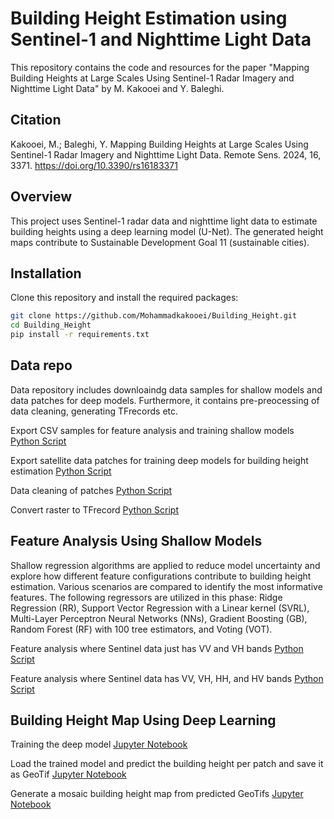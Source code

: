 # Building Height Estimation using Sentinel-1 and Nighttime Light Data

This repository contains the code and resources for the paper "Mapping Building Heights at Large Scales Using Sentinel-1 Radar Imagery and Nighttime Light Data" by M. Kakooei and Y. Baleghi.

## Citation
Kakooei, M.; Baleghi, Y. Mapping Building Heights at Large Scales Using Sentinel-1 Radar Imagery and Nighttime Light Data. Remote Sens. 2024, 16, 3371. https://doi.org/10.3390/rs16183371

## Overview
This project uses Sentinel-1 radar data and nighttime light data to estimate building heights using a deep learning model (U-Net). The generated height maps contribute to Sustainable Development Goal 11 (sustainable cities).

## Installation
Clone this repository and install the required packages:

```bash
git clone https://github.com/Mohammadkakooei/Building_Height.git
cd Building_Height
pip install -r requirements.txt
```

## Data repo
Data repository includes downloaindg data samples for shallow models and data patches for deep models. Furthermore, it contains pre-preocessing of data cleaning, generating TFrecords etc.

Export CSV samples for feature analysis and training shallow models [Python Script](https://github.com/Mohammadkakooei/Building_Height/blob/6cfdf2a0422e25d413f9bcf5ff560431a0b17140/Data/Export_sample.js)

Export satellite data patches for training deep models for building height estimation [Python Script](https://github.com/Mohammadkakooei/Building_Height/blob/6cfdf2a0422e25d413f9bcf5ff560431a0b17140/Data/Export_patches.js)

Data cleaning of patches [Python Script](https://github.com/Mohammadkakooei/Building_Height/blob/6cfdf2a0422e25d413f9bcf5ff560431a0b17140/Data/Clean_Data_Patches.ipynb)

Convert raster to TFrecord [Python Script](https://github.com/Mohammadkakooei/Building_Height/blob/fadf8a6fc8d147727fc4def7c492827bb34420cd/Data/ConvertRaster2tfrecord.ipynb)

## Feature Analysis Using Shallow Models
Shallow regression algorithms are applied to reduce model uncertainty and explore how different feature configurations contribute to building height estimation. Various scenarios are compared to identify the most informative features. The following regressors are utilized in this phase: Ridge Regression (RR), Support Vector Regression with a Linear kernel (SVRL), Multi-Layer Perceptron Neural Networks (NNs), Gradient Boosting (GB), Random Forest (RF) with 100 tree estimators, and Voting (VOT).

Feature analysis where Sentinel data just has VV and VH bands [Python Script](https://github.com/Mohammadkakooei/Building_Height/blob/3ab7da7d3e03be10b2187fdc1e08929fecf5a918/Feature%20Analysis%20Using%20Shallow%20Models/Feature_Regression_VV_VH.ipynb)

Feature analysis where Sentinel data has VV, VH, HH, and HV bands [Python Script](https://github.com/Mohammadkakooei/Building_Height/blob/3ab7da7d3e03be10b2187fdc1e08929fecf5a918/Feature%20Analysis%20Using%20Shallow%20Models/Feature_Regression_Stockholm.ipynb)


## Building Height Map Using Deep Learning
Training the deep model [Jupyter Notebook](https://github.com/Mohammadkakooei/Building_Height/blob/fd1ecd399eb3b73b54f10d598d134019a145c814/Building%20Height%20Map%20Using%20Deep%20Learning/Deep_UNET_Regression.ipynb)

Load the trained model and predict the building height per patch and save it as GeoTif [Jupyter Notebook](https://github.com/Mohammadkakooei/Building_Height/blob/86f965a8e2d9a30d3c6a4b81fccdd26f8680fa8a/Building%20Height%20Map%20Using%20Deep%20Learning/LoadModel_TifOutput.ipynb)

Generate a mosaic building height map from predicted GeoTifs [Jupyter Notebook](https://github.com/Mohammadkakooei/Building_Height/blob/86f965a8e2d9a30d3c6a4b81fccdd26f8680fa8a/Building%20Height%20Map%20Using%20Deep%20Learning/LoadModel_TifOutput.ipynb)








